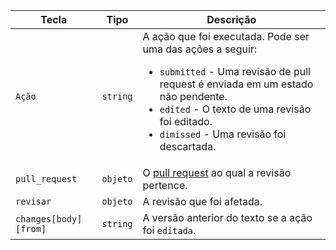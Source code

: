 | Tecla                 | Tipo     | Descrição                                                                           |
| --------------------- | -------- | ----------------------------------------------------------------------------------- |
| `Ação`                | `string` | A ação que foi executada. Pode ser uma das ações a seguir:<ul><li>`submitted` - Uma revisão de pull request é enviada em um estado não pendente.</li><li>`edited` - O texto de uma revisão foi editado.</li><li>`dimissed` - Uma revisão foi descartada.</li></ul> |
| `pull_request`        | `objeto` | O [pull request](/rest/reference/pulls) ao qual a revisão pertence.                 |
| `revisar`             | `objeto` | A revisão que foi afetada.                                                          |
| `changes[body][from]` | `string` | A versão anterior do texto se a ação foi `editada`.                                 |
